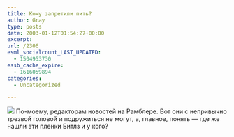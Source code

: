 ```yaml
---
title: Кому запретили пить?
author: Gray
type: posts
date: 2003-01-12T01:54:27+00:00
excerpt:
url: /2306
esml_socialcount_LAST_UPDATED:
  - 1504953730
essb_cache_expire:
  - 1616059894
categories:
  - Uncategorized

---
```








<img src="https://i2.wp.com/www.searchengines.ru/blog/images/ramblernews.gif?w=740" border="0" data-recalc-dims="1" />  
По-моему, редакторам новостей на Рамблере. Вот они с непривычно трезвой головой и подружиться не могут, а, главное, понять &#8212; где же нашли эти пленки Битлз и у кого?